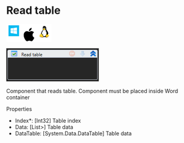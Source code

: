 # Read table

![](<../../../.gitbook/assets/image (102).png>)

![](<../../../.gitbook/assets/image (253).png>)



Component that reads table. Component must be placed inside Word container

Properties

* Index\*: \[Int32] Table index
* Data: \[List>] Table data
* DataTable: \[System.Data.DataTable] Table data
